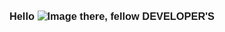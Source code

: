 <div style="display: flex; flex-direction: column; align-items: center; justify-content: center; height: 100vh;">
  <h3 style="font-family: Arial; font-weight: bold; font-size:18;">
    Hello
    <img src="https://github.com/AmmrFX/AmmrFX/assets/55325468/b3292e43-252b-43c9-969b-a0295b2bda32" alt="Image" style="width: 50px; height: 50px;">
    there, fellow DEVELOPER'S
  </H3>
</div>


<img src="https://github.com/AmmrFX/AmmrFX/assets/55325468/0511f59d-72bb-40d3-8c64-e020df26a881" alt="Image 1" style="width: 100px; height: 100px;">
<img src="https://github.com/AmmrFX/AmmrFX/assets/55325468/f9894034-8d94-4024-9eed-7e75c5508b85" alt="Image 2" style="width: 100px; height: 100px;">
<img src="https://github.com/AmmrFX/AmmrFX/assets/55325468/28c828ae-2ea4-4d34-9139-5ab2bbc5bf34" alt="Image 3" style="width: 100px; height: 100px;">
<img src="https://github.com/AmmrFX/AmmrFX/assets/55325468/28623ba1-923d-4c25-8329-bac039f0dee5" alt="Image 4" style="width: 100px; height: 100px;">
<img src="https://github.com/AmmrFX/AmmrFX/assets/55325468/f5e19b16-a5a6-4d18-ad48-6697cc587847" alt="Image 5" style="width: 100px; height: 100px;">
<img src="https://github.com/AmmrFX/AmmrFX/assets/55325468/7010be6c-4685-4071-8e2e-73888e378ac3" alt="Image 6" style="width: 100px; height: 100px;">
<img src="https://raw.githubusercontent.com/devicons/devicon/master/icons/mongodb/mongodb-original-wordmark.svg" alt="mongodb" style="width: 100px; height: 100px;/>
<picture>
  <source media="(prefers-color-scheme: dark)" srcset="https://raw.githubusercontent.com/platane/platane/output/github-contribution-grid-snake-dark.svg">
 
  <img alt="github contribution grid snake animation" src="https://raw.githubusercontent.com/platane/platane/output/github-contribution-grid-snake.svg">
</picture>

<h3 align="left">Connect with me:</h3>
<p align="left">
<a href="https://www.leetcode.com/eng002" target="blank"><img align="center" src="https://raw.githubusercontent.com/rahuldkjain/github-profile-readme-generator/master/src/images/icons/Social/leet-code.svg" alt="eng002" height="30" width="40" /></a>
</p>
